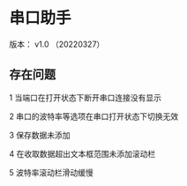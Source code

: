 # 串口助手
版本： v1.0 （20220327）

## 存在问题

1 当端口在打开状态下断开串口连接没有显示

2 串口的波特率等选项在串口打开状态下切换无效

3 保存数据未添加

4 在收取数据超出文本框范围未添加滚动栏

5 波特率滚动栏滑动缓慢